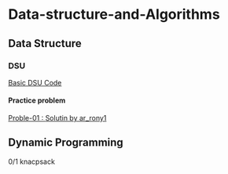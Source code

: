 # Data-structure-and-Algorithms

## Data Structure
### DSU

[Basic DSU Code](https://github.com/A-R-Rony/Data-structure/blob/main/DSU%20-%20basic)
#### Practice problem 
[Proble-01 : ](https://codeforces.com/contest/25/problem/D) [Solutin by ar_rony1](https://codeforces.com/contest/25/submission/172538064)

## Dynamic Programming
0/1 knacpsack 


